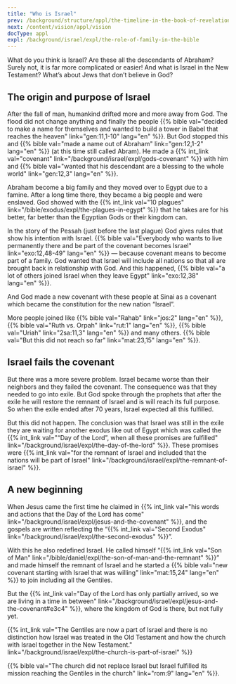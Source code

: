 ```yaml
---
title: "Who is Israel"
prev: /background/structure/appl/the-timeline-in-the-book-of-revelation
next: /content/vision/appl/vision
docType: appl
expl: /background/israel/expl/the-role-of-family-in-the-bible
---
```


What do you think is Israel? Are these all the descendants of Abraham? Surely not, it is far more complicated or easier! And what is Israel in the New Testament? What’s about Jews that don’t believe in God?

## The origin and purpose of Israel

<a name="1bcd"></a>
After the fall of man, humankind drifted more and more away from God. The flood did not change anything and finally the people {{% bible val="decided to make a name for themselves and wanted to build a tower in Babel that reaches the heaven" link="gen:11,1-10" lang="en" %}}. But God stopped this and {{% bible val="made a name out of Abraham" link="gen:12,1-2" lang="en" %}} (at this time still called Abram). He made a {{% int_link val="covenant" link="/background/israel/expl/gods-covenant" %}} with him and {{% bible val="wanted that his descendant are a blessing to the whole world" link="gen:12,3" lang="en" %}}.

Abraham become a big family and they moved over to Egypt due to a famine. After a long time there, they became a big people and were enslaved. God showed with the {{% int_link val="10 plagues" link="/bible/exodus/expl/the-plagues-in-egypt" %}} that he takes are for his better, far better than the Egyptian Gods or their kingdom can.

In the story of the Pessah (just before the last plague) God gives rules that show his intention with Israel. {{% bible val="Everybody who wants to live permanently there and be part of the covenant becomes Israel" link="exo:12,48-49" lang="en" %}} — because covenant means to become part of a family. God wanted that Israel will include all nations so that all are brought back in relationship with God. And this happened, {{% bible val="a lot of others joined Israel when they leave Egypt" link="exo:12,38" lang="en" %}}.

And God made a new covenant with these people at Sinai as a covenant which became the constitution for the new nation “Israel”.

More people joined like {{% bible val="Rahab" link="jos:2" lang="en" %}}, {{% bible val="Ruth vs. Orpah" link="rut:1" lang="en" %}}, {{% bible val="Uriah" link="2sa:11,3" lang="en" %}} and many others. {{% bible val="But this did not reach so far" link="mat:23,15" lang="en" %}}.

## Israel fails the covenant

<a name="7249"></a>
But there was a more severe problem. Israel became worse than their neighbors and they failed the covenant. The consequence was that they needed to go into exile. But God spoke through the prophets that after the exile he will restore the remnant of Israel and is will reach its full purpose. So when the exile ended after 70 years, Israel expected all this fulfilled.

But this did not happen. The conclusion was that Israel was still in the exile they are waiting for another exodus like out of Egypt which was called the {{% int_link val="“Day of the Lord”, when all these promises are fulfilled" link="/background/israel/expl/the-day-of-the-lord" %}}. These promises were {{% int_link val="for the remnant of Israel and included that the nations will be part of Israel" link="/background/israel/expl/the-remnant-of-israel" %}}.

## A new beginning

<a name="a1e0"></a>
When Jesus came the first time he claimed in {{% int_link val="his words and actions that the Day of the Lord has come" link="/background/israel/expl/jesus-and-the-covenant" %}}, and the gospels are written reflecting the “{{% int_link val="Second Exodus" link="/background/israel/expl/the-second-exodus" %}}”.

With this he also redefined Israel. He called himself “{{% int_link val="Son of Man" link="/bible/daniel/expl/the-son-of-man-and-the-remnant" %}}” and made himself the remnant of Israel and he started a {{% bible val="new covenant starting with Israel that was willing" link="mat:15,24" lang="en" %}} to join including all the Gentiles.

But the {{% int_link val="Day of the Lord has only partially arrived, so we are living in a time in between" link="/background/israel/expl/jesus-and-the-covenant#e3c4" %}}, where the kingdom of God is there, but not fully yet.

{{% int_link val="The Gentiles are now a part of Israel and there is no distinction how Israel was treated in the Old Testament and how the church with Israel together in the New Testament." link="/background/israel/expl/the-church-is-part-of-israel" %}}

{{% bible val="The church did not replace Israel but Israel fulfilled its mission reaching the Gentiles in the church" link="rom:9" lang="en" %}}.

